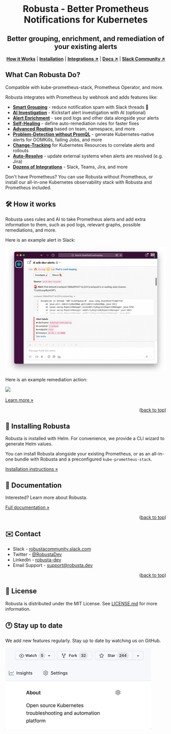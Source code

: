 <div id="top"></div>

<div align="center">
  <h1 align="center">Robusta - Better Prometheus Notifications for Kubernetes</h1>
  <h2 align="center">Better grouping, enrichment, and remediation of your existing alerts</h2>
  <p align="center">
    <a href="#%EF%B8%8F-how-it-works"><strong>How it Works</strong></a> |
    <a href="#-installing-robusta"><strong>Installation</strong></a> | 
    <a href="https://docs.robusta.dev/master/configuration/index.html"><strong>Integrations ↗</strong></a> |
    <a href="https://docs.robusta.dev/master/index.html"><strong>Docs ↗</strong></a> |
    <a href="https://bit.ly/robusta-slack"><strong>Slack Community ↗</strong></a>
  </p>
</div>

## What Can Robusta Do?

Compatible with kube-prometheus-stack, Prometheus Operator, and more.

Robusta integrates with Prometheus by webhook and adds features like: 

* [**Smart Grouping**](https://docs.robusta.dev/master/configuration/notification-grouping.html) - reduce notification spam with Slack threads 🧵
* [**AI Investigation**](https://docs.robusta.dev/master/configuration/ai-analysis.html#ai-analysis) -  Kickstart alert investigation with AI (optional)
* [**Alert Enrichment**](https://docs.robusta.dev/master/how-it-works/index.html#automatically-investigate-a-prometheus-alert) - see pod logs and other data alongside your alerts
* [**Self-Healing**](https://docs.robusta.dev/master/tutorials/alert-remediation.html#remediate-prometheus-alerts) - define auto-remediation rules for faster fixes
* [**Advanced Routing**](https://docs.robusta.dev/master/tutorials/index.html#notification-routing) based on team, namespace, and more
* [**Problem-Detection without PromQL**](https://docs.robusta.dev/master/playbook-reference/triggers/index.html#triggers-reference) - generate Kubernetes-native alerts for OOMKills, failing Jobs, and more
* [**Change-Tracking**](https://docs.robusta.dev/master/tutorials/playbook-track-changes.html#track-kubernetes-changes) for Kubernetes Resources to correlate alerts and rollouts
* [**Auto-Resolve**](https://docs.robusta.dev/master/configuration/sinks/jira.html#jira) - update external systems when alerts are resolved (e.g. Jira)
* [**Dozens of Integrations**](https://docs.robusta.dev/master/configuration/index.html#integrations-overview) - Slack, Teams, Jira, and more

Don't have Prometheus? You can use Robusta without Prometheus, or install our all-in-one Kubernetes observability stack with Robusta and Prometheus included.

## 🛠️ How it works

Robusta uses rules and AI to take Prometheus alerts and add extra information to them, such as pod logs, relevant graphs, possible remediations, and more.

Here is an example alert in Slack:

![](./docs/images/crash-report.png)

Here is an example remediation action:

![](./docs/images/alert_on_hpa_reached_limit1.png)

[Learn more »](https://docs.robusta.dev/master/how-it-works/index.html)

<p align="right">(<a href="#top">back to top</a>)</p>

## 📒 Installing Robusta

Robusta is installed with Helm. For convenience, we provide a CLI wizard to generate Helm values.

You can install Robusta alongside your existing Prometheus, or as an all-in-one bundle with Robusta and a preconfigured `kube-prometheus-stack`.

[Installation instructions »](https://docs.robusta.dev/master/setup-robusta/installation/index.html)

<!-- <p align="right">(<a href="#top">back to top</a>)</p> -->

## 📝 Documentation
Interested? Learn more about Robusta.

[Full documentation »](https://docs.robusta.dev/master/index.html)
<p align="right">(<a href="#top">back to top</a>)</p>

## ✉️ Contact

* Slack - [robustacommunity.slack.com](https://bit.ly/robusta-slack)
* Twitter - [@RobustaDev](https://twitter.com/RobustaDev)
* LinkedIn - [robusta-dev](https://www.linkedin.com/company/robusta-dev/)
* Email Support - [support@robusta.dev ](mailto:support@robusta.dev )

<p align="right">(<a href="#top">back to top</a>)</p>

## 📑 License
Robusta is distributed under the MIT License. See [LICENSE.md](https://github.com/robusta-dev/robusta/blob/master/LICENSE) for more information.

## 🕐 Stay up to date
We add new features regularly. Stay up to date by watching us on GitHub.

![](./docs/images/star-repo.gif)
